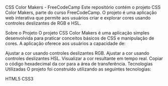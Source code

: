 CSS Color Makers - FreeCodeCamp
Este repositório contém o projeto CSS Color Makers, parte do curso FreeCodeCamp. O projeto é uma aplicação web interativa que permite aos usuários criar e explorar cores usando controles deslizantes de RGB e HSL.

Sobre o Projeto
O projeto CSS Color Makers é uma aplicação simples desenvolvida para praticar conceitos básicos de CSS e manipulação de cores. A aplicação oferece aos usuários a capacidade de:

Ajustar a cor usando controles deslizantes RGB.
Ajustar a cor usando controles deslizantes HSL.
Visualizar a cor resultante em tempo real.
Copiar o código hexadecimal da cor para a área de transferência.
Tecnologias Utilizadas
O projeto foi construído utilizando as seguintes tecnologias:

HTML5
CSS3